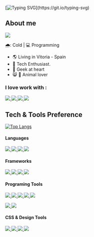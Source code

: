 [![Typing SVG](https://readme-typing-svg.demolab.com?font=Fira+Code&size=30&duration=2000&pause=1000&color=06DA74&center=true&vCenter=true&multiline=true&width=700&height=250&lines=%C2%A1+Welcome+to+my+Github+Profile+!;I'm+Jhoann+-+Full+Stack+web+developer;But+i+love+the+frontend;And+Coffe+of+course!)](https://git.io/typing-svg)


## About me 

![](https://komarev.com/ghpvc/?username=Jegdjegd&label=PROFILE+VIEWS)

🌧️: Cold | :computer: Programming

- :earth_americas: Living in Vitoria - Spain
- :gem: Tech Enthusiast.
-  :revolving_hearts: Geek at heart
-  :smile_cat: :dog: Animal lover

### I love work with :
<a href="https://github.com/Jegdjegd">
  <img src="https://img.shields.io/badge/Windows-B8B8B8?style=for-the-badge&logo=windows&logoColor=blue">
</a>

<a href="https://github.com/Jegdjegd">
  <img src="https://img.shields.io/badge/Linux-B8B6A8?style=for-the-badge&logo=linux&logoColor=gray">
</a>

<a href="https://github.com/Jegdjegd">
  <img src="https://img.shields.io/badge/Angular-fff?style=for-the-badge&logo=angular&logoColor=red">
</a>
<a href="https://github.com/Jegdjegd">
  <img src="https://img.shields.io/badge/React-0050e6?style=for-the-badge&logo=react&logoColor=white">
</a>


## Tech & Tools Preference


[![Top Langs](https://github-readme-stats.vercel.app/api/top-langs/?username=Jegdjegd&layout=donut)](https://github.com/Jegdjegd/github-readme-stats)


#### Languages
<a href="https://github.com/Jegdjegd">
  <img src="https://img.shields.io/badge/HTML5-E34F26?style=for-the-badge&logo=html5&logoColor=white"> <img src="https://img.shields.io/badge/CSS3-1572B6?style=for-the-badge&logo=css3&logoColor=white">
</a>
<a href="https://github.com/Jegdjegd">
  <img src="https://img.shields.io/badge/JavaScript-F7DF1E?style=for-the-badge&logo=javascript&logoColor=black">
</a>
<a href="https://github.com/Jegdjegd">
  <img src="https://img.shields.io/badge/Python-0EC94D?style=for-the-badge&logo=python&logoColor=white">
</a>

#### Frameworks
<a href="https://github.com/Jegdjegd"> 
	<img src="https://img.shields.io/badge/React-20232A?style=for-the-badge&logo=react&logoColor=61DAFB"> 
</a> 
<a href="https://github.com/Jegdjegd">
	<img src="https://img.shields.io/badge/Gatsby-663399?style=for-the-badge&logo=gatsby&logoColor=white">
</a>
<a href="https://github.com/Jegdjegd">
  <img src="https://img.shields.io/badge/next.js-000000?style=for-the-badge&logo=next-dot-js&logoColor=white">
</a>

<a href="https://github.com/Jegdjegd">
  <img src="https://img.shields.io/badge/GraphQl-E10098?style=for-the-badge&logo=graphql&logoColor=white">
</a>

#### Programing Tools
<a href="https://github.com/Jegdjegd">
  <img src="https://img.shields.io/badge/GitHub-100000?style=for-the-badge&logo=github&logoColor=white"> <img src="https://img.shields.io/badge/Git-F05032?style=for-the-badge&logo=git&logoColor=white">
</a>
<a href="https://github.com/Jegdjegd">
  <img src="https://img.shields.io/badge/Node.js-43853D?style=for-the-badge&logo=node-dot-js&logoColor=white">
</a>
<a href="https://github.com/Jegdjegd">
  <img src="https://img.shields.io/badge/Postman-FF6C37?style=for-the-badge&logo=Postman&logoColor=white">
</a>
<a href="https://github.com/Jegdjegd">
  <img src="https://img.shields.io/badge/VSCode-0078D4?style=for-the-badge&logo=visual%20studio%20code&logoColor=white">
</a>

<a href="https://github.com/Jegdjegd"> <img src="https://img.shields.io/badge/npm-CB3837?style=for-the-badge&logo=npm&logoColor=white"> 
</a> <a href="https://github.com/Jegdjegd">
	<img src="https://img.shields.io/badge/Yarn-2C8EBB?style=for-the-badge&logo=yarn&logoColor=white">
</a>

#### CSS & Design Tools
<a href="https://github.com/Jegdjegd">
  <img src="https://img.shields.io/badge/styled--components-4700c2?style=for-the-badge&logo=styled-components&logoColor=white"> 
</a> <a href="https://github.com/Jegdjegd">	
  <img src="https://img.shields.io/badge/Sass-CC6699?style=for-the-badge&logo=sass&logoColor=white">
</a>
<a href="https://github.com/Jegdjegd">
  <img src="https://img.shields.io/badge/Tailwind_CSS-38B2AC?style=for-the-badge&logo=tailwind-css&logoColor=white">
</a>
<a href="https://github.com/Jegdjegd">
  <img src="https://img.shields.io/badge/Bootstrap-563D7C?style=for-the-badge&logo=bootstrap&logoColor=white">
</a>
